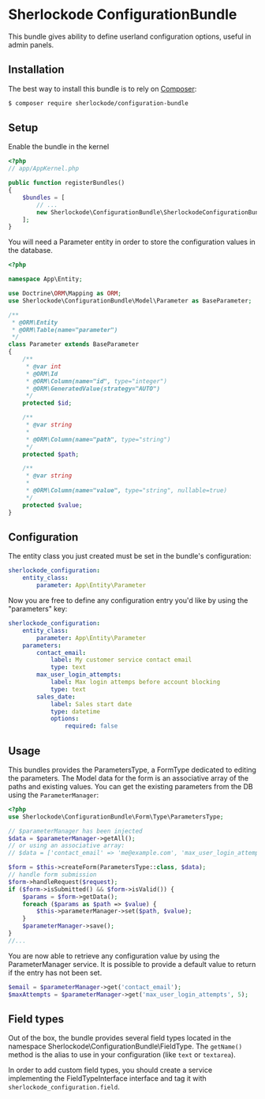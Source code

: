 Sherlockode ConfigurationBundle
===============================

This bundle gives ability to define userland configuration options, useful in admin panels.


## Installation

The best way to install this bundle is to rely on [Composer](https://getcomposer.org/):

```bash
$ composer require sherlockode/configuration-bundle
```

## Setup

Enable the bundle in the kernel

```php
<?php
// app/AppKernel.php

public function registerBundles()
{
    $bundles = [
        // ...
        new Sherlockode\ConfigurationBundle\SherlockodeConfigurationBundle(),
    ];
}
```

You will need a Parameter entity in order to store the configuration values in the database.

```php
<?php

namespace App\Entity;

use Doctrine\ORM\Mapping as ORM;
use Sherlockode\ConfigurationBundle\Model\Parameter as BaseParameter;

/**
 * @ORM\Entity
 * @ORM\Table(name="parameter")
 */
class Parameter extends BaseParameter
{
    /**
     * @var int
     * @ORM\Id
     * @ORM\Column(name="id", type="integer")
     * @ORM\GeneratedValue(strategy="AUTO")
     */
    protected $id;

    /**
     * @var string
     *
     * @ORM\Column(name="path", type="string")
     */
    protected $path;

    /**
     * @var string
     *
     * @ORM\Column(name="value", type="string", nullable=true)
     */
    protected $value;
}
```

## Configuration

The entity class you just created must be set in the bundle's configuration:

```yaml
sherlockode_configuration:
    entity_class:
        parameter: App\Entity\Parameter
```

Now you are free to define any configuration entry you'd like by using the "parameters" key:
```yaml
sherlockode_configuration:
    entity_class:
        parameter: App\Entity\Parameter
    parameters:
        contact_email:
            label: My customer service contact email
            type: text
        max_user_login_attempts:
            label: Max login attemps before account blocking
            type: text
        sales_date:
            label: Sales start date
            type: datetime
            options:
                required: false
```

## Usage

This bundles provides the ParametersType, a FormType dedicated to editing the parameters.
The Model data for the form is an associative array of the paths and existing values.
You can get the existing parameters from the DB using the `ParameterManager`:

```php
<?php
use Sherlockode\ConfigurationBundle\Form\Type\ParametersType;

// $parameterManager has been injected
$data = $parameterManager->getAll();
// or using an associative array:
// $data = ['contact_email' => 'me@example.com', 'max_user_login_attempts' => 5];

$form = $this->createForm(ParametersType::class, $data);
// handle form submission
$form->handleRequest($request);
if ($form->isSubmitted() && $form->isValid()) {
    $params = $form->getData();
    foreach ($params as $path => $value) {
        $this->parameterManager->set($path, $value);
    }
    $parameterManager->save();
}
//...
```

You are now able to retrieve any configuration value by using the ParameterManager service.
It is possible to provide a default value to return if the entry has not been set.

```php
$email = $parameterManager->get('contact_email');
$maxAttempts = $parameterManager->get('max_user_login_attempts', 5);
```

## Field types

Out of the box, the bundle provides several field types located in the namespace Sherlockode\ConfigurationBundle\FieldType.
The `getName()` method is the alias to use in your configuration (like `text` or `textarea`).

In order to add custom field types, you should create a service implementing the FieldTypeInterface interface and tag it with `sherlockode_configuration.field`.
